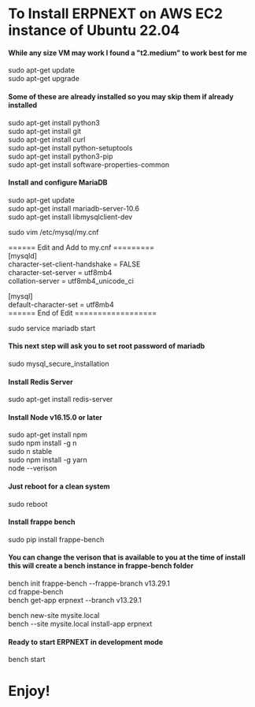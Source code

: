 # To Install ERPNEXT on AWS EC2 instance of Ubuntu 22.04
#### While any size VM may work I found a "t2.medium" to work best for me

sudo apt-get update  
sudo apt-get upgrade  

#### Some of these are already installed so you may skip them if already installed
sudo apt-get install python3  
sudo apt-get install git  
sudo apt-get install curl  
sudo apt-get install python-setuptools  
sudo apt-get install python3-pip  
sudo apt-get install software-properties-common  

#### Install and configure MariaDB
sudo apt-get update  
sudo apt-get install mariadb-server-10.6  
sudo apt-get install libmysqlclient-dev  

sudo vim /etc/mysql/my.cnf  

====== Edit and Add to my.cnf =========  
[mysqld]  
character-set-client-handshake = FALSE  
character-set-server = utf8mb4  
collation-server = utf8mb4_unicode_ci  
  
[mysql]  
default-character-set = utf8mb4  
====== End of Edit ==================  

sudo service mariadb start  
#### This next step will ask you to set root password of mariadb
sudo mysql_secure_installation  

#### Install Redis Server  
sudo apt-get install redis-server  

#### Install Node v16.15.0 or later  
sudo apt-get install npm  
sudo npm install -g n  
sudo n stable  
sudo npm install -g yarn  
node --verison  

#### Just reboot for a clean system  
sudo reboot  

#### Install frappe bench
sudo pip install frappe-bench  

#### You can change the verison that is available to you at the time of install this will create a bench instance in frappe-bench folder
bench init frappe-bench --frappe-branch v13.29.1  
cd frappe-bench  
bench get-app erpnext --branch v13.29.1  

bench new-site mysite.local  
bench --site mysite.local install-app erpnext  

#### Ready to start ERPNEXT in development mode
bench start  

# Enjoy!





